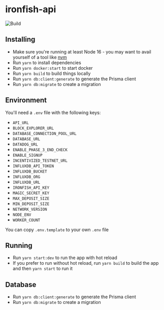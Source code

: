 # ironfish-api

![Build](https://github.com/iron-fish/ironfish-api/actions/workflows/ci.yml/badge.svg)

## Installing

* Make sure you're running at least Node 16 - you may want to avail yourself of a tool like [nvm](https://nvm.sh)
* Run `yarn` to install dependencies
* Run `yarn docker:start` to start docker
* Run `yarn build` to build things locally
* Run `yarn db:client:generate` to generate the Prisma client
* Run `yarn db:migrate` to create a migration

## Environment

You'll need a `.env` file with the following keys:

* `API_URL`
* `BLOCK_EXPLORER_URL`
* `DATABASE_CONNECTION_POOL_URL`
* `DATABASE_URL`
* `DATADOG_URL`
* `ENABLE_PHASE_3_END_CHECK`
* `ENABLE_SIGNUP`
* `INCENTIVIZED_TESTNET_URL`
* `INFLUXDB_API_TOKEN`
* `INFLUXDB_BUCKET`
* `INFLUXDB_ORG`
* `INFLUXDB_URL`
* `IRONFISH_API_KEY`
* `MAGIC_SECRET_KEY`
* `MAX_DEPOSIT_SIZE`
* `MIN_DEPOSIT_SIZE`
* `NETWORK_VERSION`
* `NODE_ENV`
* `WORKER_COUNT`

You can copy `.env.template` to your own `.env` file

## Running

* Run `yarn start:dev` to run the app with hot reload
* If you prefer to run without hot reload, run `yarn build` to build the app and then `yarn start` to run it

## Database

* Run `yarn db:client:generate` to generate the Prisma client
* Run `yarn db:migrate` to create a migration
